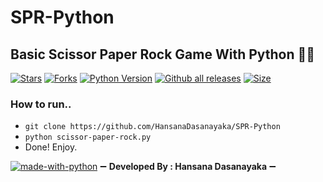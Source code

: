 # SPR-Python
## Basic Scissor Paper Rock Game With Python 🐍😅
[![Stars](https://img.shields.io/github/stars/HansanaDasanayaka/SPR-Python?style=flat-square&color=green)](https://github.com/HansanaDasanayaka/SPR-Python)
[![Forks](https://img.shields.io/github/forks/HansanaDasanayaka/SPR-Python?style=flat-square&color=green)](https://github.com/HansanaDasanayaka/SPR-Python/fork)
[![Python Version](https://img.shields.io/badge/Python-v3.9-blue)](https://www.python.org/)
[![Github all releases](https://img.shields.io/github/downloads/HansanaDasanayaka/SPR-Python.js/total.svg)](https://GitHub.com/Naereen/StrapDown.js/releases/)
[![Size](https://img.shields.io/github/repo-size/HansanaDasanayaka/SPR-Python?style=flat-square&color=green)](https://github.com/HansanaDasanayaka/SPR-Python)

### How to run..

- `git clone https://github.com/HansanaDasanayaka/SPR-Python`
- `python scissor-paper-rock.py`
-  Done! Enjoy.

[![made-with-python](http://ForTheBadge.com/images/badges/made-with-python.svg)](https://www.python.org/)
➖ **Developed By : Hansana Dasanayaka** ➖
